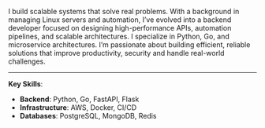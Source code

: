 I build scalable systems that solve real problems. With a background in managing Linux servers and automation, I’ve evolved into a backend developer focused on designing high-performance APIs, automation pipelines, and scalable architectures. I specialize in Python, Go, and microservice architectures. I’m passionate about building efficient, reliable solutions that improve productivity, security and handle real-world challenges.

---

**Key Skills**:

* **Backend**: Python, Go, FastAPI, Flask
* **Infrastructure**: AWS, Docker, CI/CD
* **Databases**: PostgreSQL, MongoDB, Redis
